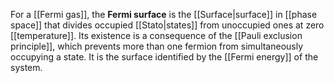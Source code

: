 For a [[Fermi gas]], the **Fermi surface** is the [[Surface|surface]] in [[phase space]] that divides occupied [[Stato|states]] from unoccupied ones at zero [[temperature]]. Its existence is a consequence of the [[Pauli exclusion principle]], which prevents more than one fermion from simultaneously occupying a state. It is the surface identified by the [[Fermi energy]] of the system.